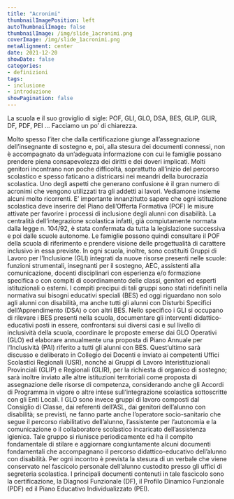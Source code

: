 ```yaml
---
title: "Acronimi"
thumbnailImagePosition: left
autoThumbnailImage: false
thumbnailImage: /img/slide_1acronimi.png
coverImage: /img/slide_1acronimi.png
metaAlignment: center
date: 2021-12-20
showDate: false
categories:
- definizioni
tags:
- inclusione
- introduzione
showPagination: false
---
```


La scuola e il suo groviglio di sigle: POF, GLI, GLO, DSA, BES, GLIP, GLIR, DF, PDF, PEI … Facciamo un po’ di chiarezza.

<!-- more -->
Molto spesso l’iter che dalla certificazione giunge all’assegnazione dell’insegnante di sostegno e,
poi, alla stesura dei documenti connessi, non è accompagnato da un’adeguata informazione con cui
le famiglie possano prendere piena consapevolezza dei diritti e dei doveri implicati. Molti genitori
incontrano non poche difficoltà, soprattutto all’inizio del percorso scolastico e spesso faticano a
districarsi nei meandri della burocrazia scolastica. Uno degli aspetti che generano confusione è il
gran numero di acronimi che vengono utilizzati tra gli addetti ai lavori. Vediamone insieme alcuni
molto ricorrenti.
E’ importante innanzitutto sapere che ogni istituzione scolastica deve inserire del Piano dell’Offerta
Formativa (POF) le misure attivate per favorire i processi di inclusione degli alunni con disabilità.
La centralità dell’integrazione scolastica infatti, già compiutamente normata dalla legge n. 104/92, è stata confermata da tutta la legislazione successiva e poi dalle scuole autonome. Le famiglie
possono quindi consultare il POF della scuola di riferimento e prendere visione delle progettualità
di carattere inclusivo in essa previste.
In ogni scuola, inoltre, sono costituiti Gruppi di Lavoro per l’Inclusione (GLI) integrati da nuove risorse presenti nelle scuole: funzioni strumentali, insegnanti per il sostegno, AEC, assistenti alla comunicazione, docenti disciplinari con esperienza e/o formazione specifica o con compiti di coordinamento delle classi, genitori ed esperti istituzionali o esterni. I compiti precipui di tali gruppi sono stati ridefiniti nella normativa sui bisogni educativi speciali (BES) ed oggi riguardano non solo agli alunni con disabilità, ma anche tutti gli alunni con Disturbi Specifici dell’Apprendimento (DSA) o con altri BES. Nello specifico i GLI si occupano di rilevare i BES presenti nella scuola, documentare gli interventi didattico-educativi posti in essere, confrontarsi sui diversi casi e sul livello di inclusività della scuola, coordinare le proposte emerse dai GLO Operativi (GLO) ed elaborare annualmente una proposta di Piano Annuale per l’Inclusività (PAI) riferito a tutti gli alunni con BES. Quest’ultimo sarà discusso e deliberato in Collegio dei Docenti e inviato ai competenti Uffici Scolastici Regionali (USR), nonché ai Gruppi di Lavoro Interistituzionali Provinciali (GLIP) e Regionali (GLIR), per la richiesta di organico di sostegno; sarà inoltre inviato alle altre istituzioni territoriali come proposta di assegnazione delle risorse di competenza, considerando anche gli Accordi di Programma in vigore o altre intese sull’integrazione scolastica sottoscritte con gli Enti Locali.
I GLO sono invece gruppi di lavoro composti dal Consiglio di Classe, dai referenti dell’ASL, dai genitori dell’alunno con disabilità; se previsti, ne fanno parte anche l’operatore socio-sanitario che segue il percorso riabilitativo dell’alunno, l’assistente per l’autonomia e la comunicazione o il collaboratore scolastico incaricato dell’assistenza igienica. Tale gruppo si riunisce periodicamente ed ha il compito fondamentale di stilare e aggiornare congiuntamente alcuni documenti fondamentali che accompagnano il percorso didattico-educativo dell’alunno con disabilità. Per ogni incontro è prevista la stesura di un verbale che viene conservato nel fascicolo personale dell’alunno custodito presso gli uffici di segreteria scolastica. I principali documenti contenuti in tale fascicolo sono la certificazione, la Diagnosi Funzionale (DF), il Profilo Dinamico Funzionale (PDF) ed il Piano Educativo Individualizzato (PEI).
